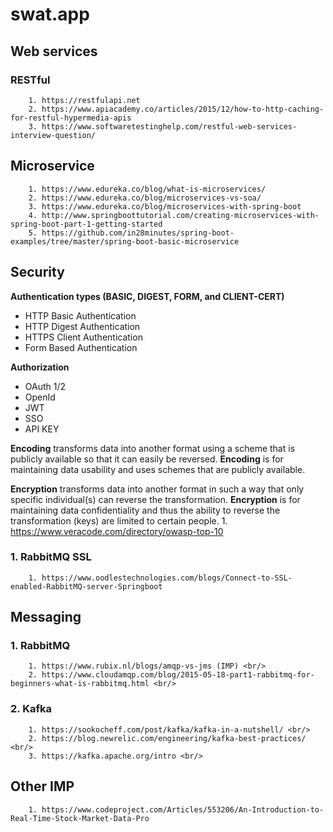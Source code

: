 # swat.app

## Web services
### RESTful
        1. https://restfulapi.net
        2. https://www.apiacademy.co/articles/2015/12/how-to-http-caching-for-restful-hypermedia-apis
        3. https://www.softwaretestinghelp.com/restful-web-services-interview-question/

## Microservice
        1. https://www.edureka.co/blog/what-is-microservices/
        2. https://www.edureka.co/blog/microservices-vs-soa/
        3. https://www.edureka.co/blog/microservices-with-spring-boot
        4. http://www.springboottutorial.com/creating-microservices-with-spring-boot-part-1-getting-started
        5. https://github.com/in28minutes/spring-boot-examples/tree/master/spring-boot-basic-microservice

## Security
**Authentication types (BASIC, DIGEST, FORM, and CLIENT-CERT)**
- HTTP Basic Authentication
- HTTP Digest Authentication
- HTTPS Client Authentication
- Form Based Authentication

**Authorization**
- OAuth 1/2
- OpenId
- JWT
- SSO
- API KEY

**Encoding** transforms data into another format using a scheme that is publicly available so that it can easily be reversed.
**Encoding** is for maintaining data usability and uses schemes that are publicly available.

**Encryption** transforms data into another format in such a way that only specific individual(s) can reverse the transformation.
**Encryption** is for maintaining data confidentiality and thus the ability to reverse the transformation (keys) are limited to certain people.
        1. https://www.veracode.com/directory/owasp-top-10

### 1. RabbitMQ SSL
        1. https://www.oodlestechnologies.com/blogs/Connect-to-SSL-enabled-RabbitMQ-server-Springboot

## Messaging
### 1. RabbitMQ
        1. https://www.rubix.nl/blogs/amqp-vs-jms (IMP) <br/>
        2. https://www.cloudamqp.com/blog/2015-05-18-part1-rabbitmq-for-beginners-what-is-rabbitmq.html <br/>
### 2. Kafka
        1. https://sookocheff.com/post/kafka/kafka-in-a-nutshell/ <br/>
        2. https://blog.newrelic.com/engineering/kafka-best-practices/ <br/>
        3. https://kafka.apache.org/intro <br/>

## Other IMP
        1. https://www.codeproject.com/Articles/553206/An-Introduction-to-Real-Time-Stock-Market-Data-Pro
